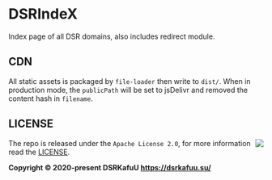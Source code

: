 # DSRIndeX

Index page of all DSR domains, also includes redirect module.

## CDN

All static assets is packaged by `file-loader` then write to `dist/`. When in production mode, the `publicPath` will be set to jsDelivr and removed the content hash in `filename`.

## LICENSE

<a href="https://app.fossa.com/projects/git%2Bgithub.com%2Fdsrkafuu%2Fdsr-index?ref=badge_large" alt="FOSSA Status"><img align="right" src="https://app.fossa.com/api/projects/git%2Bgithub.com%2Fdsrkafuu%2Fdsr-index.svg?type=large"/></a>

The repo is released under the `Apache License 2.0`, for more information read the [LICENSE](https://github.com/dsrkafuu/dsr-index/blob/main/LICENSE).

**Copyright © 2020-present DSRKafuU <https://dsrkafuu.su/>**
